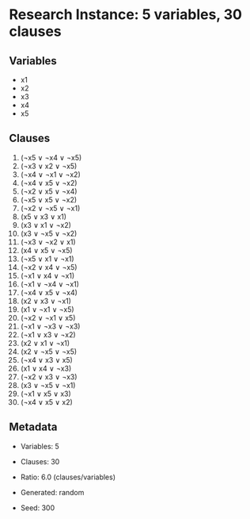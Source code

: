 # Research Instance: 5 variables, 30 clauses

## Variables
- x1
- x2
- x3
- x4
- x5

## Clauses
1. (¬x5 ∨ ¬x4 ∨ ¬x5)
2. (¬x3 ∨ x2 ∨ ¬x5)
3. (¬x4 ∨ ¬x1 ∨ ¬x2)
4. (¬x4 ∨ x5 ∨ ¬x2)
5. (¬x2 ∨ x5 ∨ ¬x4)
6. (¬x5 ∨ x5 ∨ ¬x2)
7. (¬x2 ∨ ¬x5 ∨ ¬x1)
8. (x5 ∨ x3 ∨ x1)
9. (x3 ∨ x1 ∨ ¬x2)
10. (x3 ∨ ¬x5 ∨ ¬x2)
11. (¬x3 ∨ ¬x2 ∨ x1)
12. (x4 ∨ x5 ∨ ¬x5)
13. (¬x5 ∨ x1 ∨ ¬x1)
14. (¬x2 ∨ x4 ∨ ¬x5)
15. (¬x1 ∨ x4 ∨ ¬x1)
16. (¬x1 ∨ ¬x4 ∨ ¬x1)
17. (¬x4 ∨ x5 ∨ ¬x4)
18. (x2 ∨ x3 ∨ ¬x1)
19. (x1 ∨ ¬x1 ∨ ¬x5)
20. (¬x2 ∨ ¬x1 ∨ x5)
21. (¬x1 ∨ ¬x3 ∨ ¬x3)
22. (¬x1 ∨ x3 ∨ ¬x2)
23. (x2 ∨ x1 ∨ ¬x1)
24. (x2 ∨ ¬x5 ∨ ¬x5)
25. (¬x4 ∨ x3 ∨ x5)
26. (x1 ∨ x4 ∨ ¬x3)
27. (¬x2 ∨ x3 ∨ ¬x3)
28. (x3 ∨ ¬x5 ∨ ¬x1)
29. (¬x1 ∨ x5 ∨ x3)
30. (¬x4 ∨ x5 ∨ x2)

## Metadata
- Variables: 5
- Clauses: 30
- Ratio: 6.0 (clauses/variables)
- Generated: random

- Seed: 300